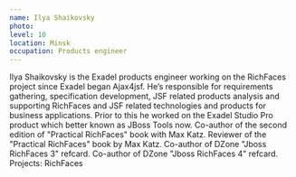 ```yaml
---
name: Ilya Shaikovsky
photo:
level: 10
location: Minsk
occupation: Products engineer
---
```

Ilya Shaikovsky is the Exadel products engineer working on the RichFaces project
since Exadel began Ajax4jsf. He’s responsible for requirements gathering,
specification
development, JSF related products analysis and supporting RichFaces and
JSF related technologies and products for business applications. Prior to this
he worked on the Exadel Studio Pro product which better known as JBoss Tools
now.
Co-author of the second edition of "Practical RichFaces" book with Max Katz.
Reviewer of the "Practical RichFaces" book by Max Katz.
Co-author of DZone "Jboss RichFaces 3" refcard.
Co-author of DZone "Jboss RichFaces 4" refcard.
Projects: RichFaces
